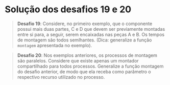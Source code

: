 # Solução dos desafios 19 e 20
>**Desafio 19**: Considere, no primeiro exemplo, que o componente possui mais duas partes, C e D que devem ser previamente montadas entre si para, a seguir, serem encaixadas nas peças A e B. Os tempos de montagem são todos semlhantes. (Dica: generalize a função `montagem` apresentada no exemplo).  

>**Desafio 20**: Nos exemplos anteriores, os processos de montagem são paralelos. Considere que existe apenas um montador compartilhado para todos processos. Generalize a função montagem do desafio anterior, de modo que ela receba como parâmetro o respectivo recurso utilizado no processo.